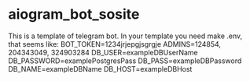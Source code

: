# aiogram_bot_sosite
This is а template of telegram bot.
In your template you need make .env, that seems like:
BOT_TOKEN=1234jrjepgjsgrgje
ADMINS=124854, 204343049, 324903284
DB_USER=exampleDBUserName
DB_PASSWORD=examplePostgresPass
DB_PASS=exampleDBPassword
DB_NAME=exampleDBName
DB_HOST=exampleDBHost

